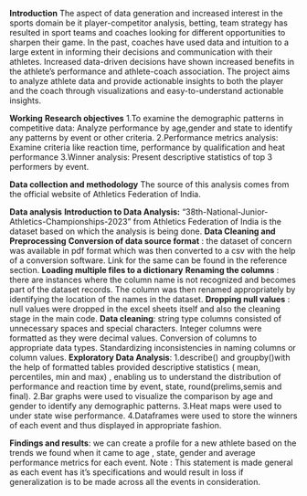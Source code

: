 **Introduction**
The aspect of data generation and increased interest in the sports domain be it player-competitor analysis, betting, 
team strategy has resulted in sport teams and coaches looking for different opportunities to sharpen their game.
In the past, coaches have used data and intuition to a large extent in informing their decisions and communication with their athletes. 
Increased data-driven decisions have shown increased benefits in the athlete’s performance and athlete-coach association. 
The project aims to analyze athlete data and provide actionable insights to both the player and the coach through visualizations and easy-to-understand actionable insights. 

**Working**
  **Research objectives**
  1.To examine the demographic patterns in competitive data:
    Analyze performance by  age,gender and state to identify any   patterns by event or other criteria.
  2.Performance metrics analysis:
    Examine criteria like reaction time, performance by qualification and heat performance
  3.Winner analysis:
    Present descriptive statistics of top 3 performers by event.
  
  
  **Data collection and methodology**
    The source of this analysis comes from the official website of Athletics Federation of India. 
  
  **Data analysis**
    **Introduction to Data Analysis:**
      “38th-National-Junior-Athletics-Championships-2023” from Athletics Federation of India is the dataset based on which the analysis is being done.
    **Data Cleaning and Preprocessing**
      **Conversion of data source format** : the dataset of concern was available in pdf format which was then converted to a csv with the help of a conversion software. Link for the same can be found in the reference section.
      **Loading multiple files to a dictionary** 
      **Renaming the columns** : there are instances where the column name is not recognized and becomes part of the dataset records. The column was then renamed appropriately by identifying the location of the names in the dataset.
      **Dropping null values** : null values were dropped in the excel sheets itself and also the cleaning stage in the main code. 
      **Data cleaning**: string type columns consisted of unnecessary spaces and special characters. Integer columns were formatted as they were decimal values. Conversion of columns to appropriate data types. 
      Standardizing inconsistencies in naming columns or column values.
      **Exploratory Data Analysis**:
        1.describe() and groupby()with the help of formatted tables provided descriptive statistics ( mean, percentiles, min and max) , enabling us to understand the distribution of performance and reaction time by event, state, round(prelims,semis and final). 
        2.Bar graphs were used to visualize the comparison by age and gender to identify any demographic patterns. 
        3.Heat maps were used to under state wise performance.
        4.Dataframes were used to store the winners of each event and thus displayed in appropriate fashion.

	

**Findings and results**: we can create a profile for a new athlete based on the trends we found when it came to age , state, gender and average performance metrics for each event. Note : This statement is made general as each event has it’s specifications and would result in loss if generalization is to be made across all the events in consideration.




